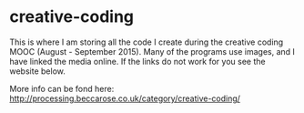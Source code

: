 # creative-coding 
This is where I am storing all the code I create during the creative coding MOOC (August - September 2015). Many of the programs use images, and I have linked the media online. If the links do not work for you see the website below.

More info can be fond here: http://processing.beccarose.co.uk/category/creative-coding/
